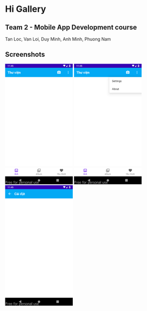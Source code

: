 # Hi Gallery
## Team 2 - Mobile App Development course
Tan Loc, Van Loi, Duy Minh, Anh Minh, Phuong Nam
## Screenshots
<p float="left">
  <img src="screenshots/dev-1.png" width="220" />
  <img src="screenshots/dev-2.png" width="220" /> 
  <img src="screenshots/dev-3.png" width="220" />
</p>
